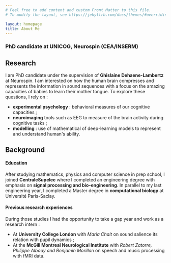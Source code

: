 ```yaml
---
# Feel free to add content and custom Front Matter to this file.
# To modify the layout, see https://jekyllrb.com/docs/themes/#overriding-theme-defaults

layout: homepage
title: About Me
---
```


###  PhD candidate at UNICOG, Neurospin (CEA/INSERM)

## Research
I am PhD candidate under the supervision of **Ghislaine Dehaene-Lambertz** at Neurospin. I am interested on how the human brain compresses and represents the information in sound sequences with a focus on the amazing capacities of babies to learn their mother tongue.
To explore these questions, I rely on :
- **experimental psychology** : behavioral measures of our cognitive capacities ;
- **neuroimaging** tools such as EEG to measure of the brain activity during cognitive tasks ;
- **modelling** : use of mathematical of deep-learning models to represent and understand human's ability.


## Background
#### Education
After studying mathematics, physics and computer science in prep school, I joined **CentraleSupelec** where I completed an engineering degree with emphasis on **signal processing and bio-engineering**. In parallel to my last engineering year, I completed a Master degree in **computational biology** at Université Paris-Saclay. 
#### Previous research experiences
During those studies I had the opportunity to take a gap year and work as a research intern : 
- At **University College London** with *Maria Chait* on sound salience its relation with pupil dynamics ;
- At the **McGill Montreal Neurological Institute** with *Robert Zatorre, Philippe Albouy and Benjamin Morillon* on speech and music processing with fMRI data. 
